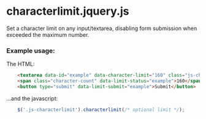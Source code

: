 # characterlimit.jquery.js

Set a character limit on any input/textarea, disabling form submission when exceeded the maximum number.

### Example usage:

The HTML:
``` html
	<textarea data-id="example" data-character-limit="160" class="js-characterlimit"></textarea>
    <span class="character-count" data-limit-status="example">160</span>
    <button type="submit" data-limit-submit="example">Submit</button>
```

…and the javascript:
``` js
	$('.js-characterlimit').characterlimit(/* optional limit */);
```
